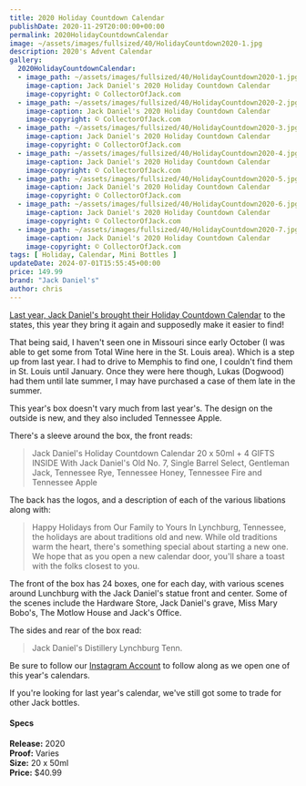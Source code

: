 ```yaml
---
title: 2020 Holiday Countdown Calendar
publishDate: 2020-11-29T20:00:00+00:00
permalink: 2020HolidayCountdownCalendar
image: ~/assets/images/fullsized/40/HolidayCountdown2020-1.jpg
description: 2020's Advent Calendar
gallery:
  2020HolidayCountdownCalendar:
  - image_path: ~/assets/images/fullsized/40/HolidayCountdown2020-1.jpg
    image-caption: Jack Daniel's 2020 Holiday Countdown Calendar
    image-copyright: © CollectorOfJack.com
  - image_path: ~/assets/images/fullsized/40/HolidayCountdown2020-2.jpg
    image-caption: Jack Daniel's 2020 Holiday Countdown Calendar
    image-copyright: © CollectorOfJack.com
  - image_path: ~/assets/images/fullsized/40/HolidayCountdown2020-3.jpg
    image-caption: Jack Daniel's 2020 Holiday Countdown Calendar
    image-copyright: © CollectorOfJack.com
  - image_path: ~/assets/images/fullsized/40/HolidayCountdown2020-4.jpg
    image-caption: Jack Daniel's 2020 Holiday Countdown Calendar
    image-copyright: © CollectorOfJack.com
  - image_path: ~/assets/images/fullsized/40/HolidayCountdown2020-5.jpg
    image-caption: Jack Daniel's 2020 Holiday Countdown Calendar
    image-copyright: © CollectorOfJack.com
  - image_path: ~/assets/images/fullsized/40/HolidayCountdown2020-6.jpg
    image-caption: Jack Daniel's 2020 Holiday Countdown Calendar
    image-copyright: © CollectorOfJack.com
  - image_path: ~/assets/images/fullsized/40/HolidayCountdown2020-7.jpg
    image-caption: Jack Daniel's 2020 Holiday Countdown Calendar
    image-copyright: © CollectorOfJack.com
tags: [ Holiday, Calendar, Mini Bottles ]
updateDate: 2024-07-01T15:55:45+00:00
price: 149.99
brand: "Jack Daniel's"
author: chris
---
```

[Last year, Jack Daniel's brought their Holiday Countdown Calendar](/2019AdventCalendar) to the states, this year they bring it again and supposedly make it easier to find!

That being said, I haven't seen one in Missouri since early October (I was able to get some from Total Wine here in the St. Louis area). Which is a step up from last year. I had to drive to Memphis to find one, I couldn't find them in St. Louis until January. Once they were here though, Lukas (Dogwood) had them until late summer, I may have purchased a case of them late in the summer.

This year's box doesn't vary much from last year's. The design on the outside is new, and they also included Tennessee Apple. 

There's a sleeve around the box, the front reads:

> Jack Daniel's Holiday Countdown Calendar 
> 20 x 50ml + 4 GIFTS INSIDE
> With Jack Daniel's Old No. 7, Single Barrel Select, Gentleman Jack, Tennessee Rye, Tennessee Honey, Tennessee Fire and Tennessee Apple

The back has the logos, and a description of each of the various libations along with:

> Happy Holidays from Our Family to Yours
> In Lynchburg, Tennessee, the holidays are about traditions old and new. While old traditions warm the heart, there's something special about starting a new one. We hope that as you open a new calendar door, you'll share a toast with the folks closest to you.

The front of the box has 24 boxes, one for each day, with various scenes around Lunchburg with the Jack Daniel's statue front and center. Some of the scenes include the Hardware Store, Jack Daniel's grave, Miss Mary Bobo's, The Motlow House and Jack's Office. 

The sides and rear of the box read:

> Jack Daniel's Distillery Lynchburg Tenn. 

Be sure to follow our [Instagram Account](https://instagram.com/collectorofjack) to follow along as we open one of this year's calendars.

If you're looking for last year's calendar, we've still got some to trade for other Jack bottles.


#### Specs

**Release:** 2020   
**Proof:** Varies  
**Size:** 20 x 50ml  
**Price:** $40.99  

